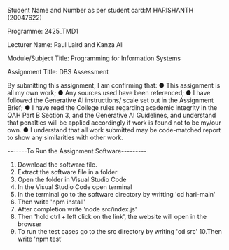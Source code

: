 Student Name and Number as per student card:M HARISHANTH (20047622)

Programme: 2425_TMD1

Lecturer Name: Paul Laird and Kanza Ali

Module/Subject Title: Programming for Information Systems

Assignment Title: DBS Assessment

By submitting this assignment, I am confirming that:
● This assignment is all my own work;
● Any sources used have been referenced;
● I have followed the Generative AI instructions/ scale set out in the Assignment
Brief;
● I have read the College rules regarding academic integrity in the QAH Part B
Section 3, and the Generative AI Guidelines, and understand that penalties will be applied
accordingly if work is found not to be my/our own.
● I understand that all work submitted may be code-matched report to show any
similarities with other work.


-------To Run the Assignment Software---------

1. Download the software file.
2. Extract the software file in a folder
3. Open the folder in Visual Studio Code 
4. In the Visual Studio Code open terminal
5. In the terminal go to the software directory by writting 'cd hari-main'
6. Then write 'npm install'
7. After completion write 'node src/index.js'
8. Then 'hold ctrl + left click on the link', the website will open in the browser
9. To run the test cases go to the src directory by writing 'cd src'
10.Then write 'npm test'

